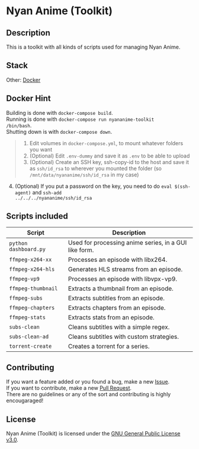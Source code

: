 # Nyan Anime (Toolkit)

## Description
This is a toolkit with all kinds of scripts used for managing Nyan Anime.

## Stack
Other: <a href="https://www.docker.com/">Docker<a>  

## Docker Hint
Building is done with <code>docker-compose build</code>.  
Running is done with <code>docker-compose run nyananime-toolkit /bin/bash</code>.  
Shutting down is with <code>docker-compose down</code>.
> 1) Edit volumes in <code>docker-compose.yml</code>, to mount whatever folders you want  
> 2) (Optional) Edit <code>.env-dummy</code> and save it as <code>.env</code> to be able to upload  
> 3) (Optional) Create an SSH key, ssh-copy-id to the host and save it as <code>ssh/id_rsa</code> to wherever you mounted the folder (so <code>/mnt/data/nyananime/ssh/id_rsa</code> in my case)  
4) (Optional) If you put a password on the key, you need to do <code>eval $(ssh-agent)</code> and <code>ssh-add ../../../nyananime/ssh/id_rsa</code>  

## Scripts included
| Script                        | Description                                               |
| ----------------------------- | --------------------------------------------------------- |
| `python dashboard.py`         | Used for processing anime series, in a GUI like form.     |
| `ffmpeg-x264-xx`              | Processes an episode with libx264.                        |
| `ffmpeg-x264-hls`             | Generates HLS streams from an episode.                    |
| `ffmpeg-vp9`                  | Processes an episode with libvpx-vp9.                     |
| `ffmpeg-thumbnail`            | Extracts a thumbnail from an episode.                     |
| `ffmpeg-subs`                 | Extracts subtitles from an episode.                       |
| `ffmpeg-chapters`             | Extracts chapters from an episode.                        |
| `ffmpeg-stats`                | Extracts stats from an episode.                           |
| `subs-clean`                  | Cleans subtitles with a simple regex.                     |
| `subs-clean-ad`               | Cleans subtitles with custom strategies.                  |
| `torrent-create`              | Creates a torrent for a series.                           |

## Contributing
If you want a feature added or you found a bug, make a new <a href="https://github.com/nyananime-devs/nyananime-toolkit/issues">Issue</a>.  
If you want to contribute, make a new <a href="https://github.com/nyananime-devs/nyananime-toolkit/pulls">Pull Request</a>.  
There are no guidelines or any of the sort and contributing is highly encougaraged!

## License
Nyan Anime (Toolkit) is licensed under the [GNU General Public License v3.0](https://github.com/nyananime-devs/nyananime-toolkit/blob/master/LICENSE).
